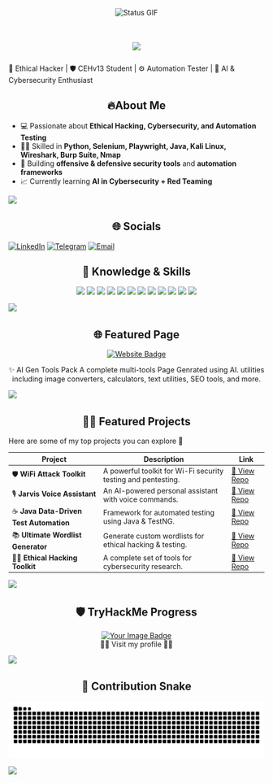 <p align="center"><img src="https://media2.dev.to/dynamic/image/width=320,height=320,fit=cover,gravity=auto,format=auto/https%3A%2F%2Fdev-to-uploads.s3.amazonaws.com%2Fuploads%2Fuser%2Fprofile_image%2F1229779%2Fb915e799-ad77-4ad5-9477-feb30ef3171d.gif" width="200px" alt="Status GIF" />
</p>

<h1 align="center">
    <img src="https://readme-typing-svg.herokuapp.com/?font=Righteous&size=35&center=true&vCenter=true&width=500&height=70&duration=4000&lines=Hi+There!+👋;+I'm+Vivek+Dhobale!;" />
</h1>

🚀 Ethical Hacker | 🛡️ CEHv13 Student | ⚙️ Automation Tester | 🤖 AI & Cybersecurity Enthusiast  


<h2 align="center"> 🔥About Me</h2>

- 💻 Passionate about **Ethical Hacking, Cybersecurity, and Automation Testing**  
- 🧑‍💻 Skilled in **Python, Selenium, Playwright, Java, Kali Linux, Wireshark, Burp Suite, Nmap**  
- 🎯 Building **offensive & defensive security tools** and **automation frameworks**  
- 📈 Currently learning **AI in Cybersecurity + Red Teaming**  

<img src="https://user-images.githubusercontent.com/73097560/115834477-dbab4500-a447-11eb-908a-139a6edaec5c.gif">

<h2 align="center"> 🌐 Socials</h2>
<p align="center">
    
[![LinkedIn](https://img.shields.io/badge/LinkedIn-%230077B5.svg?logo=linkedin&logoColor=white)](https://www.linkedin.com/in/vivek-dhobale-vr)
[![Telegram](https://img.shields.io/badge/Telegram-%230088CC.svg?logo=Telegram&logoColor=white)](https://t.me/vivekDhobale)
[![Email](https://img.shields.io/badge/Email-D14836?logo=gmail&logoColor=white)](mailto:vivek.m.dhobale@gmail.com)
</p>

<h2 align="center"> 🧰 Knowledge & Skills</h2>
<p align="center">
  <img src="https://img.shields.io/badge/Python-3670A0?style=for-the-badge&logo=python&logoColor=ffdd54"/>
  <img src="https://img.shields.io/badge/Kali_Linux-557C94?style=for-the-badge&logo=kalilinux&logoColor=white"/>
  <img src="https://img.shields.io/badge/Burp_Suite-FF6F00?style=for-the-badge&logo=burpsuite&logoColor=white"/>
  <img src="https://img.shields.io/badge/Nmap-00457C?style=for-the-badge&logo=gnuprivacyguard&logoColor=white"/>
  <img src="https://img.shields.io/badge/Wireshark-1679A7?style=for-the-badge&logo=wireshark&logoColor=white"/>
  <img src="https://img.shields.io/badge/Selenium-43B02A?style=for-the-badge&logo=selenium&logoColor=white"/>
  <img src="https://img.shields.io/badge/Playwright-2EAD33?style=for-the-badge&logo=playwright&logoColor=white"/>
  <img src="https://img.shields.io/badge/Java-007396?style=for-the-badge&logo=java&logoColor=white"/>
  <img src="https://img.shields.io/badge/Metasploit-purple?style=for-the-badge&logo=metasploit&logoColor=white"/>
  <img src="https://img.shields.io/badge/Termux-black?style=for-the-badge&logo=termux&logoColor=white"/>
  <img src="https://img.shields.io/badge/SQLmap-16A085?style=for-the-badge&logo=mysql&logoColor=white"/>
<img src="https://img.shields.io/badge/Shell_Scripting-green?style=for-the-badge&logo=gnu-bash&logoColor=white"/></p>

<img src="https://user-images.githubusercontent.com/73097560/115834477-dbab4500-a447-11eb-908a-139a6edaec5c.gif">


<h2 align="center">🌐 Featured Page</h2>

<p align="center">
  <a href="https://vivek-dhobale.github.io/AI-Gen-tools-pack/" target="_blank">
    <img src="https://img.shields.io/badge/🌐%20Visit%20My%20Page-0A66C2?style=for-the-badge&logo=google-chrome&logoColor=white" alt="Website Badge">
  </a>
</p>
<p align="center">✨ AI Gen Tools Pack
A complete multi-tools Page Genrated using AI. utilities including image converters, calculators, text utilities, SEO tools, and more.
</p>


<img src="https://user-images.githubusercontent.com/73097560/115834477-dbab4500-a447-11eb-908a-139a6edaec5c.gif">

<h2 align="center"> 👨‍💻 Featured Projects</h2>  

Here are some of my top projects you can explore 🚀  

| Project | Description | Link |
|---------|-------------|------|
| 🛡️ **WiFi Attack Toolkit** | A powerful toolkit for Wi-Fi security testing and pentesting. | [🔗 View Repo](https://github.com/Vivek-Dhobale/VivekXploit_Ultimate_Attack_Toolkit.git) |
| 🎙️ **Jarvis Voice Assistant** | An AI-powered personal assistant with voice commands. | [🔗 View Repo](https://github.com/Vivek-Dhobale/Jarvis-Voice-Assistant.git) |
| ☕ **Java Data-Driven Test Automation** | Framework for automated testing using Java & TestNG. | [🔗 View Repo](https://github.com/Vivek-Dhobale/Java-DataDriven-TestAutomation.git) |
| 📚 **Ultimate Wordlist Generator** | Generate custom wordlists for ethical hacking & testing. | [🔗 View Repo](https://github.com/Vivek-Dhobale/Ultimate_Wordlist_Generator.git) |
| 🕵️‍♂️ **Ethical Hacking Toolkit** | A complete set of tools for cybersecurity research. | [🔗 View Repo](https://github.com/Vivek-Dhobale/Ethical_Hacking_Toolkit.git) |

<img src="https://user-images.githubusercontent.com/73097560/115834477-dbab4500-a447-11eb-908a-139a6edaec5c.gif">

 <h2 align="center">🛡️ TryHackMe Progress</h2>
<p align="center">
<a href="https://tryhackme.com/p/VivekXploit">
  <img src="https://tryhackme-badges.s3.amazonaws.com/VivekXploit.png?update=2" alt="Your Image Badge" width=200px />
</a>
  <br>
🕵️‍♂️ Visit my profile 🕵️‍♂️
</p>

<img src="https://user-images.githubusercontent.com/73097560/115834477-dbab4500-a447-11eb-908a-139a6edaec5c.gif">

<h2 align="center"> 🐍 Contribution Snake </h2>
<p align="center">
  <img src="https://raw.githubusercontent.com/TechnologyHell/TechnologyHell/output/github-snake-dark.svg">
</p>

<img src="https://user-images.githubusercontent.com/73097560/115834477-dbab4500-a447-11eb-908a-139a6edaec5c.gif">


